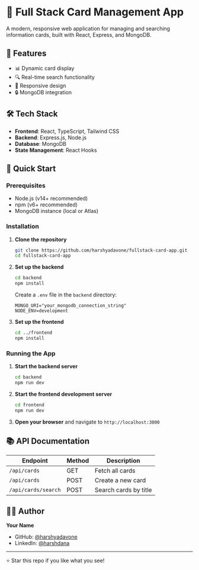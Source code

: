 # 🚀 Full Stack Card Management App

A modern, responsive web application for managing and searching information cards, built with React, Express, and MongoDB.

## 🌟 Features

- 📊 Dynamic card display
- 🔍 Real-time search functionality
- 🎨 Responsive design
- 🔒 MongoDB integration

## 🛠 Tech Stack

- **Frontend**: React, TypeScript, Tailwind CSS
- **Backend**: Express.js, Node.js
- **Database**: MongoDB
- **State Management**: React Hooks

## 🚀 Quick Start

### Prerequisites

- Node.js (v14+ recommended)
- npm (v6+ recommended)
- MongoDB instance (local or Atlas)

### Installation

1. **Clone the repository**

   ```bash
   git clone https://github.com/harshyadavone/fullstack-card-app.git
   cd fullstack-card-app
   ```

2. **Set up the backend**

   ```bash
   cd backend
   npm install
   ```

   Create a `.env` file in the `backend` directory:

   ```
   MONGO_URI="your_mongodb_connection_string"
   NODE_ENV=development
   ```

3. **Set up the frontend**

   ```bash
   cd ../frontend
   npm install
   ```

### Running the App

1. **Start the backend server**

   ```bash
   cd backend
   npm run dev
   ```

2. **Start the frontend development server**

   ```bash
   cd frontend
   npm run dev
   ```

3. **Open your browser** and navigate to `http://localhost:3000`

## 📚 API Documentation

| Endpoint            | Method | Description           |
| ------------------- | ------ | --------------------- |
| `/api/cards`        | GET    | Fetch all cards       |
| `/api/cards`        | POST   | Create a new card     |
| `/api/cards/search` | POST   | Search cards by title |

## 👨‍💻 Author

**Your Name**

- GitHub: [@harshyadavone](https://github.com/harshyadavone)
- LinkedIn: [@harshdana](https://linkedin.com/in/harshdana)

---

⭐️ Star this repo if you like what you see!
